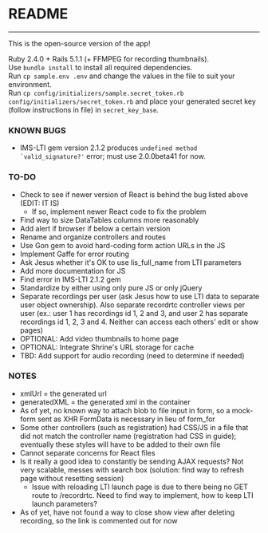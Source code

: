 # README
---

This is the open-source version of the app!



Ruby 2.4.0 + Rails 5.1.1 (+ FFMPEG for recording thumbnails).  
Use `bundle install` to install all required dependencies.  
Run `cp sample.env .env` and change the values in the file to suit your environment.  
Run `cp config/initializers/sample.secret_token.rb config/initializers/secret_token.rb` and place your generated secret key (follow instructions in file) in `secret_key_base`.


### KNOWN BUGS
* IMS-LTI gem version 2.1.2 produces ``undefined method `valid_signature?'`` error; must use 2.0.0beta41 for now.

### TO-DO
* Check to see if newer version of React is behind the bug listed above (EDIT: IT IS)
  * If so, implement newer React code to fix the problem
* Find way to size DataTables columns more reasonably
* Add alert if browser if below a certain version
* Rename and organize controllers and routes
* Use Gon gem to avoid hard-coding form action URLs in the JS
* Implement Gaffe for error routing
* Ask Jesus whether it's OK to use lis_full_name from LTI parameters
* Add more documentation for JS
* Find error in IMS-LTI 2.1.2 gem
* Standardize by either using only pure JS or only jQuery
* Separate recordings per user (ask Jesus how to use LTI data to separate user object ownership). Also separate recordrtc controller views per user (ex.: user 1 has recordings id 1, 2 and 3, and user 2 has separate recordings id 1, 2, 3 and 4. Neither can access each others' edit or show pages)
* OPTIONAL: Add video thumbnails to home page
* OPTIONAL: Integrate Shrine's URL storage for cache
* TBD: Add support for audio recording (need to determine if needed)

### NOTES

* xmlUrl = the generated url
* generatedXML = the generated xml in the container
* As of yet, no known way to attach blob to file input in form, so a mock-form sent as XHR FormData is necessary in lieu of form_for
* Some other controllers (such as registration) had CSS/JS in a file that did not match the controller name (registration had CSS in guide); eventually these styles will have to be added to their own file
* Cannot separate concerns for React files
* Is it really a good idea to constantly be sending AJAX requests? Not very scalable, messes with search box (solution: find way to refresh page without resetting session)
  * Issue with reloading LTI launch page is due to there being no GET route to /recordrtc. Need to find way to implement, how to keep LTI launch parameters?
* As of yet, have not found a way to close show view after deleting recording, so the link is commented out for now